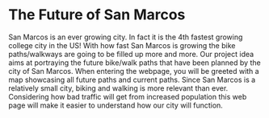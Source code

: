 # The Future of San Marcos
San Marcos is an ever growing city. In fact it is the 4th fastest growing college city in the US! With how fast San Marcos is growing the bike paths/walkways are going to be filled up more and more. Our project idea aims at portraying the future bike/walk paths that have been planned by the city of San Marcos. When entering the webpage, you will be greeted with a map showcasing all future paths and current paths. Since San Marcos is a relatively small city, biking and walking is more relevant than ever. Considering how bad traffic will get from increased population this web page will make it easier to understand how our city will function. 
